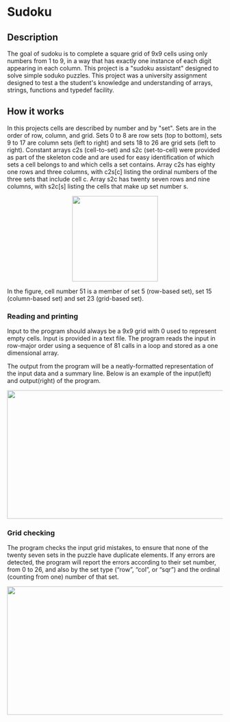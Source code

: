 # Sudoku

## Description
The goal of sudoku is to complete a square grid of 9x9 cells using only numbers from 1 to 9, in a way that has exactly one instance of each digit appearing in each column. This project is a "sudoku assistant" designed to solve simple soduko puzzles. This project was a university assignment designed to test a the student's knowledge and understanding of arrays, strings, functions and typedef facility.


## How it works
In this projects cells are described by number and by "set". Sets are in the order of row, column, and grid. Sets 0 to 8 are row sets (top to bottom), sets 9 to 17 are column sets (left to right) and sets 18 to 26 are grid sets (left to right). Constant arrays c2s (cell-to-set) and s2c (set-to-cell) were provided as part of the skeleton code and are used for easy identification of which sets a cell belongs to and which cells a set contains. Array c2s has eighty one rows and three columns, with c2s[c] listing the ordinal numbers of the three sets that include cell c. Array s2c has twenty seven rows and nine columns, with s2c[s] listing the cells that make up set number s. 

<p width="100%" align="center">
<img src="https://user-images.githubusercontent.com/94183388/169522376-e7e60ce7-5cc6-455c-bb0e-893bd339bca3.png" width="200" height="200">
</p>

In the figure, cell number 51 is a member of set 5 (row-based set), set 15 (column-based set) and set 23 (grid-based set).


### Reading and printing
Input to the program should always be a 9x9 grid with 0 used to represent empty cells. Input is provided in a text file. The program reads the input in row-major order using a sequence of 81 calls in a loop and stored as a one dimensional array. 

The output from the program will be a neatly-formatted representation of the input data and a summary line. Below is an example of the input(left) and output(right) of the program.

<p width="100%" align="center">
<img src="https://user-images.githubusercontent.com/94183388/169520928-4e327f3e-ec0a-48d4-b5a6-0e62f5460c15.png" width="600" height="300">
</p>
                                                                                                                                                 
### Grid checking
The program checks the input grid mistakes, to ensure that none of the twenty seven sets in the puzzle have duplicate elements. If any errors are detected, the program will report the errors according to their set number, from 0 to 26, and also by the set type (“row”, “col”, or “sqr”) and the ordinal (counting from one) number of that set.

<p width="100%" align="center">
 <img src="https://user-images.githubusercontent.com/94183388/170006188-5fbbb619-5a4d-4d0b-b531-a22d1fff536d.png" width="600" height="300">
</p>


